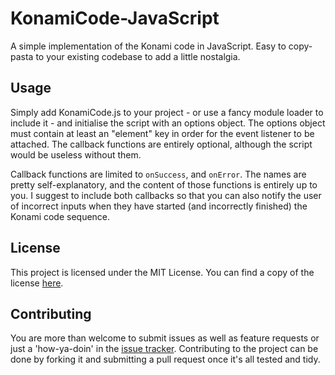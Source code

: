# KonamiCode-JavaScript
A simple implementation of the Konami code in JavaScript. Easy to copy-pasta to your existing codebase to add a little nostalgia.

## Usage
Simply add KonamiCode.js to your project - or use a fancy module loader to include it - and initialise the script with an options object. The options object must contain at least an "element" key in order for the event listener to be attached. The callback functions are entirely optional, although the script would be useless without them.  
  
Callback functions are limited to `onSuccess`, and `onError`. The names are pretty self-explanatory, and the content of those functions is entirely up to you. I suggest to include both callbacks so that you can also notify the user of incorrect inputs when they have started (and incorrectly finished) the Konami code sequence.

## License
This project is licensed under the MIT License. You can find a copy of the license [here](https://github.com/CytoDev/KonamiCode-JavaScript/blob/master/LICENSE).

## Contributing
You are more than welcome to submit issues as well as feature requests or just a 'how-ya-doin' in the [issue tracker](https://github.com/CytoDev/KonamiCode-JavaScript/issues/new). Contributing to the project can be done by forking it and submitting a pull request once it's all tested and tidy.
